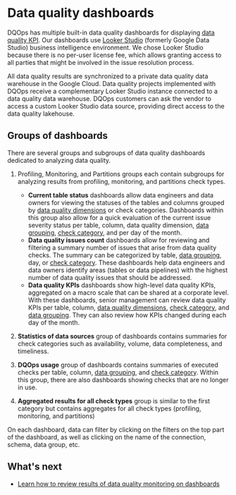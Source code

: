 # Data quality dashboards

DQOps has multiple built-in data quality dashboards for displaying [data quality KPI](../data-quality-kpis/data-quality-kpis.md).
Our dashboards use [Looker Studio](https://lookerstudio.google.com/overview) (formerly Google Data Studio) business 
intelligence environment. We chose Looker Studio because there is no per-user license fee, which allows granting access
to all parties that might be involved in the issue resolution process.

All data quality results are synchronized to a private data quality data warehouse in the Google Cloud. 
Data quality projects implemented with DQOps receive a complementary Looker Studio instance connected to a data quality 
data warehouse. DQOps customers can ask the vendor to access a custom Looker Studio data source, providing direct access 
to the data quality lakehouse.

## Groups of dashboards

There are several groups and subgroups of data quality dashboards dedicated to analyzing data quality.

1. Profiling, Monitoring, and Partitions groups each contain subgroups for analyzing results from profiling, monitoring, and partitions check types. 
    - **Current table status** dashboards allow data engineers and data owners for viewing the statuses of the tables and columns grouped by [data quality dimensions](../data-quality-dimensions/data-quality-dimensions.md) or check categories. Dashboards within this group also allow for a quick evaluation of the current issue severity status per table, column, data quality dimension, [data grouping](../data-grouping/data-grouping.md), [check category](../../checks/#categories-of-checks), and per day of the month.
    - **Data quality issues count** dashboards allow for reviewing and filtering a summary number of issues that arise from data quality checks. The summary can be categorized by table, [data grouping](../data-grouping/data-grouping.md), day, or [check category](../../checks/#categories-of-checks). These dashboards help data engineers and data owners identify areas (tables or data pipelines) with the highest number of data quality issues that should be addressed.
    - **Data quality KPIs** dashboards show high-level data quality KPIs, aggregated on a macro scale that can be shared at a corporate level. With these dashboards, senior management can review data quality KPIs per table, column, [data quality dimensions](../data-quality-dimensions/data-quality-dimensions.md), [check category](../../checks/#categories-of-checks), and [data grouping](../data-grouping/data-grouping.md). They can also review how KPIs changed during each day of the month.

2. **Statistics of data sources**  group of dashboards contains summaries for check categories such as availability, volume, data completeness, and timeliness.

3. **DQOps usage** group of dashboards contains summaries of executed checks per table, column, [data grouping](../data-grouping/data-grouping.md), and [check category](../../checks/#categories-of-checks). Within this group, there are also dashboards showing checks that are no longer in use.

4. **Aggregated results for all check types** group is similar to the first category but contains aggregates for all check types (profiling, monitoring, and partitions)

On each dashboard, data can filter by clicking on the filters on the top part of the dashboard, as well as clicking on the name of the connection, schema, data group, etc.



## What's next
- [Learn how to review results of data quality monitoring on dashboards](../../working-with-dqo/data-quality-dashboards/data-quality-dashboards.md)

